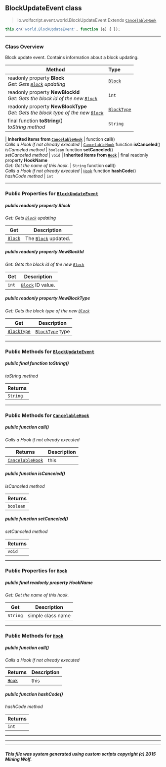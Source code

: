 ## BlockUpdateEvent __class__

>io.wolfscript.event.world.BlockUpdateEvent
>Extends [`CancelableHook`](../../hook/CancelableHook.md)
``` javascript
this.on('world.BlockUpdateEvent', function (e) { });
```


---

### Class Overview

Block update event. Contains information about a block updating.

Method | Type   
--- | :--- 
 readonly property __Block__ <br> _Get: Gets [`Block`](../../api/world/blocks/Block.md) updating_ | [`Block`](../../api/world/blocks/Block.md)
 readonly property __NewBlockId__ <br> _Get: Gets the block id of the new [`Block`](../../api/world/blocks/Block.md)_ | `int`
 readonly property __NewBlockType__ <br> _Get: Gets the block type of the new [`Block`](../../api/world/blocks/Block.md)_ | [`BlockType`](../../api/world/blocks/BlockType.md)
final function __toString__() <br> _toString method_ | `String`
 |
__Inherited items from [`CancelableHook`](../../hook/CancelableHook.md)__ |
 function __call__() <br> _Calls a Hook if not already executed_ | [`CancelableHook`](../../hook/CancelableHook.md)
 function __isCanceled__() <br> _isCanceled method_ | `boolean`
 function __setCanceled__() <br> _setCanceled method_ | `void`
 |
__Inherited items from [`Hook`](../../hook/Hook.md)__ |
final readonly property __HookName__ <br> _Get: Get the name of this hook._ | `String`
 function __call__() <br> _Calls a Hook if not already executed_ | [`Hook`](../../hook/Hook.md)
 function __hashCode__() <br> _hashCode method_ | `int`







---


### Public Properties for [`BlockUpdateEvent`](BlockUpdateEvent.md)

##### <a id='block'></a>public  readonly property __Block__

_Get: Gets [`Block`](../../api/world/blocks/Block.md) updating_

Get | Description
--- | --- 
[`Block`](../../api/world/blocks/Block.md) | The [`Block`](../../api/world/blocks/Block.md) updated.



##### <a id='newblockid'></a>public  readonly property __NewBlockId__

_Get: Gets the block id of the new [`Block`](../../api/world/blocks/Block.md)_

Get | Description
--- | --- 
`int` | [`Block`](../../api/world/blocks/Block.md) ID value.



##### <a id='newblocktype'></a>public  readonly property __NewBlockType__

_Get: Gets the block type of the new [`Block`](../../api/world/blocks/Block.md)_

Get | Description
--- | --- 
[`BlockType`](../../api/world/blocks/BlockType.md) | [`BlockType`](../../api/world/blocks/BlockType.md) type



---

### Public Methods for [`BlockUpdateEvent`](BlockUpdateEvent.md)

##### <a id='tostring'></a>public final function __toString__()

_toString method_

Returns | 
--- | 
`String` |


---

### Public Methods for [`CancelableHook`](../../hook/CancelableHook.md)

##### <a id='call'></a>public  function __call__()

_Calls a Hook if not already executed_

Returns | Description
--- | --- 
[`CancelableHook`](../../hook/CancelableHook.md) | this


##### <a id='iscanceled'></a>public  function __isCanceled__()

_isCanceled method_

Returns | 
--- | 
`boolean` |


##### <a id='setcanceled'></a>public  function __setCanceled__()

_setCanceled method_

Returns | 
--- | 
`void` |


---

### Public Properties for [`Hook`](../../hook/Hook.md)

##### <a id='hookname'></a>public final readonly property __HookName__

_Get: Get the name of this hook._

Get | Description
--- | --- 
`String` | simple class name



---

### Public Methods for [`Hook`](../../hook/Hook.md)

##### <a id='call'></a>public  function __call__()

_Calls a Hook if not already executed_

Returns | Description
--- | --- 
[`Hook`](../../hook/Hook.md) | this


##### <a id='hashcode'></a>public  function __hashCode__()

_hashCode method_

Returns | 
--- | 
`int` |


---


---


---


##### This file was system generated using custom scripts copyright (c) 2015 Mining Wolf.
	

